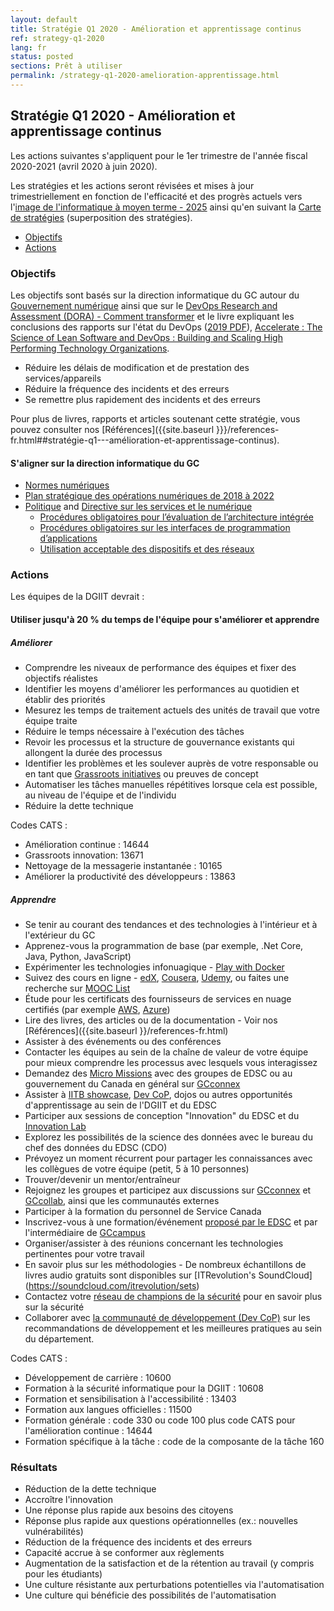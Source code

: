 ```yaml
---
layout: default
title: Stratégie Q1 2020 - Amélioration et apprentissage continus
ref: strategy-q1-2020
lang: fr
status: posted
sections: Prêt à utiliser
permalink: /strategy-q1-2020-amelioration-apprentissage.html
---
```


## Stratégie Q1 2020 - Amélioration et apprentissage continus

Les actions suivantes s'appliquent pour le 1er trimestre de l'année fiscal 2020-2021 (avril 2020 à juin 2020).

Les stratégies et les actions seront révisées et mises à jour trimestriellement en fonction de l'efficacité et des progrès actuels vers l'[image de l'informatique à moyen terme - 2025](https://sara-sabr.github.io/ITStrategy/it-picture-medium-term.html) ainsi qu'en suivant la [Carte de stratégies](https://sara-sabr.github.io/ITStrategy/sommaire-strategie.html) (superposition des stratégies).

- [Objectifs](#objectifs)
- [Actions](#actions)

### Objectifs

Les objectifs sont basés sur la direction informatique du GC autour du [Gouvernement numérique](https://www.canada.ca/fr/gouvernement/systeme/gouvernement-numerique.html) ainsi que sur le [DevOps Research and Assessment (DORA) - Comment transformer](https://cloud.google.com/solutions/devops/devops-culture-transform) et le livre expliquant les conclusions des rapports sur l'état du DevOps ([2019 PDF](https://services.google.com/fh/files/misc/state-of-devops-2019.pdf)), [Accelerate : The Science of Lean Software and DevOps : Building and Scaling High Performing Technology Organizations](https://books.google.ca/books?id=Kax-DwAAQBAJ&lpg=PP1&dq=Accelerate&hl=fr&pg=PP1#v=snippet&q=20%25&f=false).

- Réduire les délais de modification et de prestation des services/appareils
- Réduire la fréquence des incidents et des erreurs
- Se remettre plus rapidement des incidents et des erreurs

Pour plus de livres, rapports et articles soutenant cette stratégie, vous pouvez consulter nos [Références]({{site.baseurl }}}/references-fr.html##stratégie-q1---amélioration-et-apprentissage-continus).

#### S'aligner sur la direction informatique du GC

- [Normes numériques](https://www.canada.ca/fr/gouvernement/systeme/gouvernement-numerique/normes-numeriques-gouvernement-canada.html)
- [Plan stratégique des opérations numériques de 2018 à 2022](https://www.canada.ca/fr/gouvernement/systeme/gouvernement-numerique/plan-strategique-operations-numerique-2018-2022.html)
- [Politique](https://www.tbs-sct.gc.ca/pol/doc-fra.aspx?id=32603) and [Directive sur les services et le numérique](https://www.tbs-sct.gc.ca/pol/doc-fra.aspx?id=32601)
  - [Procédures obligatoires pour l’évaluation de l’architecture intégrée](https://www.tbs-sct.gc.ca/pol/doc-fra.aspx?id=32602)
  - [Procédures obligatoires sur les interfaces de programmation d’applications](https://www.tbs-sct.gc.ca/pol/doc-fra.aspx?id=32604)
  - [Utilisation acceptable des dispositifs et des réseaux](https://www.tbs-sct.gc.ca/pol/doc-fra.aspx?id=32605)

### Actions

Les équipes de la DGIIT devrait :

#### Utiliser jusqu'à 20 % du temps de l'équipe pour s'améliorer et apprendre

##### Améliorer

- Comprendre les niveaux de performance des équipes et fixer des objectifs réalistes
- Identifier les moyens d'améliorer les performances au quotidien et établir des priorités
- Mesurez les temps de traitement actuels des unités de travail que votre équipe traite
- Réduire le temps nécessaire à l'exécution des tâches
- Revoir les processus et la structure de gouvernance existants qui allongent la durée des processus
- Identifier les problèmes et les soulever auprès de votre responsable ou en tant que [Grassroots initiatives](http://dialogue/grp/IP/SitePages/Grassroots%20Innovation%20Practice.aspx) ou preuves de concept
- Automatiser les tâches manuelles répétitives lorsque cela est possible, au niveau de l'équipe et de l'individu
- Réduire la dette technique

Codes CATS :

- Amélioration continue : 14644
- Grassroots innovation: 13671
- Nettoyage de la messagerie instantanée : 10165
- Améliorer la productivité des développeurs : 13863

##### Apprendre

- Se tenir au courant des tendances et des technologies à l'intérieur et à l'extérieur du GC
- Apprenez-vous la programmation de base (par exemple, .Net Core, Java, Python, JavaScript)
- Expérimenter les technologies infonuagique - [Play with Docker](https://labs.play-with-docker.com/)
- Suivez des cours en ligne - [edX](https://www.edx.org/), [Cousera](https://www.coursera.org/), [Udemy](https://www.udemy.com/), ou faites une recherche sur [MOOC List](https://www.mooc-list.com/)
- Étude pour les certificats des fournisseurs de services en nuage certifiés (par exemple [AWS](https://aws.amazon.com/certification/), [Azure](https://www.microsoft.com/en-us/learning/azure-exams.aspx))
- Lire des livres, des articles ou de la documentation - Voir nos [Références]({{site.baseurl }}/references-fr.html)
- Assister à des événements ou des conférences
- Contacter les équipes au sein de la chaîne de valeur de votre équipe pour mieux comprendre les processus avec lesquels vous interagissez
- Demandez des [Micro Missions](http://esdc.prv/en/service-canada/pob/pob_activities/2016/micromissions.shtml) avec des groupes de EDSC ou au gouvernement du Canada en général sur [GCconnex](https://gcconnex.gc.ca/missions/main)
- Assister à [IITB showcase](http://dialogue/grp/BU6386699/SitePages/IITB_Showcase.aspx), [Dev CoP](https://github.com/esdc-edsc/Welcome/blob/master/Recommendations/DevOps_SDLC.md), dojos ou autres opportunités d'apprentissage au sein de l'DGIIT et du EDSC
- Participer aux sessions de conception "Innovation" du EDSC et du [Innovation Lab](http://iservice.prv/eng/innovation_lab/index.shtml)
- Explorez les possibilités de la science des données avec le bureau du chef des données du EDSC (CDO)
- Prévoyez un moment récurrent pour partager les connaissances avec les collègues de votre équipe (petit, 5 à 10 personnes)
- Trouver/devenir un mentor/entraîneur
- Rejoignez les groupes et participez aux discussions sur [GCconnex](https://gcconnex.gc.ca/) et [GCcollab](https://gccollab.ca/), ainsi que les communautés externes
- Participer à la formation du personnel de Service Canada
- Inscrivez-vous à une formation/événement [proposé par le EDSC](https://esdc.sabacloud.com/) et par l'intermédiaire de [GCcampus](https://idp.csps-efpc.gc.ca/)
- Organiser/assister à des réunions concernant les technologies pertinentes pour votre travail
- En savoir plus sur les méthodologies - De nombreux échantillons de livres audio gratuits sont disponibles sur [ITRevolution's SoundCloud] (https://soundcloud.com/itrevolution/sets)
- Contactez votre [réseau de champions de la sécurité](http://dialogue/grp/IITB-DGIIT-Gov-New-Nouveau/SLF%20Forum%20Documents/Security%20Champions%20SLF-EN.pptx) pour en savoir plus sur la sécurité
- Collaborer avec [la communauté de développement (Dev CoP)](https://esdc-devcop.github.io/) sur les recommandations de développement et les meilleures pratiques au sein du département.

Codes CATS :

- Développement de carrière : 10600
- Formation à la sécurité informatique pour la DGIIT : 10608
- Formation et sensibilisation à l'accessibilité : 13403
- Formation aux langues officielles : 11500
- Formation générale : code 330 ou code 100 plus code CATS pour l'amélioration continue : 14644
- Formation spécifique à la tâche : code de la composante de la tâche 160

### Résultats

- Réduction de la dette technique
- Accroître l'innovation
- Une réponse plus rapide aux besoins des citoyens
- Réponse plus rapide aux questions opérationnelles (ex.: nouvelles vulnérabilités)
- Réduction de la fréquence des incidents et des erreurs
- Capacité accrue à se conformer aux règlements
- Augmentation de la satisfaction et de la rétention au travail (y compris pour les étudiants)
- Une culture résistante aux perturbations potentielles via l'automatisation
- Une culture qui bénéficie des possibilités de l'automatisation
